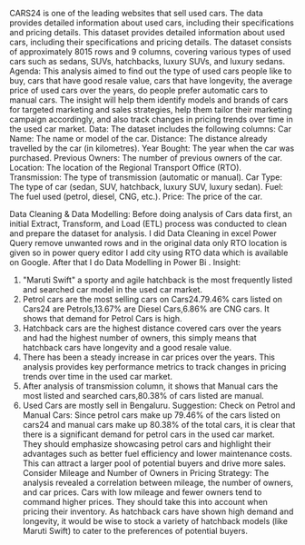 CARS24 is one of the leading websites that sell used cars. The data provides detailed information about used cars, including their specifications and pricing details.
This dataset provides detailed information about used cars, including their specifications and pricing details. The dataset consists of approximately 8015 rows and 9 columns, covering various types of used cars such as sedans, SUVs, hatchbacks, luxury SUVs, and luxury sedans.
Agenda: This analysis aimed to find out the type of used cars people like to buy, cars that have good resale value, cars that have longevity, the average price of used cars over the years, do people prefer automatic cars to manual cars. The insight will help them identify models and brands of cars for targeted marketing and sales strategies, help them tailor their marketing campaign accordingly, and also track changes in pricing trends over time in the used car market.
Data: The dataset includes the following columns:
Car Name: The name or model of the car.
Distance: The distance already travelled by the car (in kilometres).
Year Bought: The year when the car was purchased.
Previous Owners: The number of previous owners of the car.
Location: The location of the Regional Transport Office (RTO).
Transmission: The type of transmission (automatic or manual).
Car Type: The type of car (sedan, SUV, hatchback, luxury SUV, luxury sedan).
Fuel: The fuel used (petrol, diesel, CNG, etc.).
Price: The price of the car.

Data Cleaning & Data Modelling: Before doing analysis of Cars data first, an initial Extract, Transform, and Load (ETL) process was conducted to clean and prepare the dataset for analysis. I did Data Cleaning in excel Power Query remove unwanted rows and in the original data only RTO location is given so in power query editor I add city using RTO data which  is available on Google. After that I do Data Modelling in Power Bi .
Insight:
1.	"Maruti Swift" a sporty and agile hatchback is the most frequently listed and searched car model in the used car market.
2.	Petrol cars are the most selling cars on Cars24.79.46% cars listed on Cars24 are Petrols,13.67% are Diesel Cars,6.86% are CNG cars. It shows that demand for Petrol Cars is high.
3.	Hatchback cars are the highest distance covered cars over the years and had the highest number of owners, this simply means that hatchback cars have longevity and a good resale value.
4.	There has been a steady increase in car prices over the years. This analysis provides key performance metrics to track changes in pricing trends over time in the used car market.
5.	After analysis of transmission column, it shows that Manual cars the most listed and searched cars,80.38% of cars listed are manual.
6.	Used Cars are mostly sell in Bengaluru. 
Suggestion:
Check on Petrol and Manual Cars: Since petrol cars make up 79.46% of the cars listed on cars24 and manual cars make up 80.38% of the total cars, it is clear that there is a significant demand for petrol cars in the used car market. They should emphasize showcasing petrol cars and highlight their advantages such as better fuel efficiency and lower maintenance costs. This can attract a larger pool of potential buyers and drive more sales.
Consider Mileage and Number of Owners in Pricing Strategy: The analysis revealed a correlation between mileage, the number of owners, and car prices. Cars with low mileage and fewer owners tend to command higher prices. They should take this into account when pricing their inventory.
As hatchback cars have shown high demand and longevity, it would be wise to stock a variety of hatchback models (like Maruti Swift) to cater to the preferences of potential buyers.
